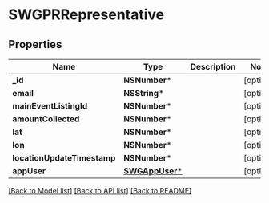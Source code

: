 # SWGPRRepresentative

## Properties
Name | Type | Description | Notes
------------ | ------------- | ------------- | -------------
**_id** | **NSNumber*** |  | [optional] 
**email** | **NSString*** |  | [optional] 
**mainEventListingId** | **NSNumber*** |  | [optional] 
**amountCollected** | **NSNumber*** |  | [optional] 
**lat** | **NSNumber*** |  | [optional] 
**lon** | **NSNumber*** |  | [optional] 
**locationUpdateTimestamp** | **NSNumber*** |  | [optional] 
**appUser** | [**SWGAppUser***](SWGAppUser.md) |  | [optional] 

[[Back to Model list]](../README.md#documentation-for-models) [[Back to API list]](../README.md#documentation-for-api-endpoints) [[Back to README]](../README.md)


